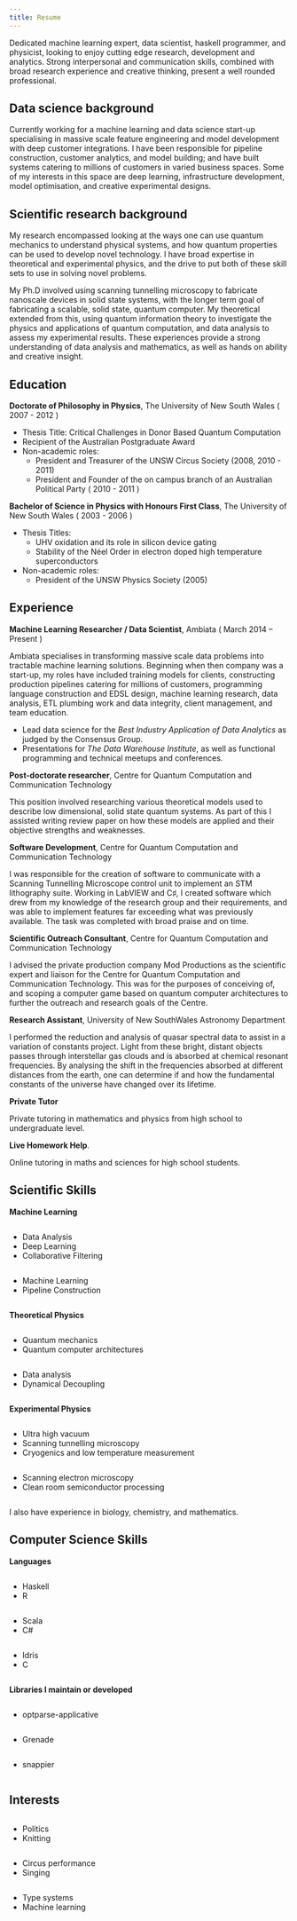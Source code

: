 ```yaml
---
title: Resume
---
```


Dedicated machine learning expert, data scientist, haskell programmer,
and physicist, looking to enjoy cutting edge research, development
and analytics. Strong interpersonal and communication skills,
combined with broad research experience and creative thinking,
present a well rounded professional.

Data science background
-----------------------

Currently working for a machine learning and data science start-up
specialising in massive scale feature engineering and model development
with deep customer integrations. I have been responsible for pipeline
construction, customer analytics, and model building; and have built
systems catering to millions of customers in varied business spaces.
Some of my interests in this space are deep learning, infrastructure
development, model optimisation, and creative experimental designs.

Scientific research background
------------------------------

My research encompassed looking at the ways one can use quantum
mechanics to understand physical systems, and how quantum properties
can be used to develop novel technology. I have broad expertise in
theoretical and experimental physics, and the drive to put both of
these skill sets to use in solving novel problems.

My Ph.D involved using scanning tunnelling microscopy to fabricate
nanoscale devices in solid state systems, with the longer term goal
of fabricating a scalable, solid state, quantum computer. My
theoretical extended from this, using quantum information theory
to investigate the physics and applications of quantum computation,
and data analysis to assess my experimental results.  These experiences
provide a strong understanding of data analysis and mathematics,
as well as hands on ability and creative insight.

Education
---------

**Doctorate of Philosophy in Physics**, The University of New South Wales ( 2007 - 2012 )

- Thesis Title: Critical Challenges in Donor Based Quantum Computation
- Recipient of the Australian Postgraduate Award
- Non-academic roles:
    - President and Treasurer of the UNSW Circus Society (2008, 2010 - 2011)
    - President and Founder of the on campus branch of an Australian Political Party ( 2010 - 2011 )


**Bachelor of Science in Physics with Honours First Class**, The University of New South Wales ( 2003 - 2006 )

- Thesis Titles:
    - UHV oxidation and its role in silicon device gating
    - Stability of the Néel Order in electron doped high temperature superconductors
- Non-academic roles:
    - President of the UNSW Physics Society (2005)

Experience
----------

**Machine Learning Researcher / Data Scientist**, Ambiata ( March 2014 – Present )

Ambiata specialises in transforming massive scale data problems into
tractable machine learning solutions. Beginning when then company was
a start-up, my roles have included training models for clients,
constructing production pipelines catering for millions of customers,
programming language construction and EDSL design, machine learning
research, data analysis, ETL plumbing work and data integrity, client
management, and team education.

- Lead data science for the *Best Industry Application of Data Analytics*
  as judged by the Consensus Group.
- Presentations for *The Data Warehouse Institute*, as well as functional
  programming and technical meetups and conferences.


**Post-doctorate researcher**, Centre for Quantum Computation and Communication Technology

This position involved researching various theoretical models used to
describe low dimensional, solid state quantum systems. As part of this
I assisted writing review paper on how these models are applied and
their objective strengths and weaknesses.

**Software Development**, Centre for Quantum Computation and Communication Technology

I was responsible for the creation of software to communicate with a
Scanning Tunnelling Microscope control unit to implement an STM lithography
suite. Working in LabVIEW and C♯, I created software which drew from
my knowledge of the research group and their requirements, and was able
to implement features far exceeding what was previously available. The
task was completed with broad praise and on time.

**Scientific Outreach Consultant**, Centre for Quantum Computation and Communication Technology

I advised the private production company Mod Productions as the scientific
expert and liaison for the Centre for Quantum Computation and Communication
Technology. This was for the purposes of conceiving of, and scoping a
computer game based on quantum computer architectures to further the outreach
and research goals of the Centre.

**Research Assistant**, University of New SouthWales Astronomy Department

I performed the reduction and analysis of quasar spectral data to assist
in a variation of constants project. Light from these bright, distant
objects passes through interstellar gas clouds and is absorbed at chemical
resonant frequencies. By analysing the shift in the frequencies absorbed at
different distances from the earth, one can determine if and how the
fundamental constants of the universe have changed over its lifetime.

**Private Tutor**

Private tutoring in mathematics and physics from high school to undergraduate level.

**Live Homework Help**.

Online tutoring in maths and sciences for high school students.

Scientific Skills
-----------------

<strong>Machine Learning</strong>
<div class="row">
<div class="six columns" >
<ul>
<li>Data Analysis</li>
<li>Deep Learning</li>
<li>Collaborative Filtering</li>
</ul>
</div>
<div class="six columns">
<ul>
<li>Machine Learning</li>
<li>Pipeline Construction</li>
</div>
</div>


<strong>Theoretical Physics</strong>
<div class="row">
<div class="six columns" >
<ul>
<li>Quantum mechanics</li>
<li>Quantum computer architectures</li>
</ul>
</div>
<div class="six columns">
<ul>
<li>Data analysis</li>
<li>Dynamical Decoupling</li>
</div>
</div>

<strong>Experimental Physics</strong>
<div class="row">
<div class="six columns" >
<ul>
<li>Ultra high vacuum</li>
<li>Scanning tunnelling microscopy</li>
<li>Cryogenics and low temperature measurement</li>
</ul>
</div>
<div class="six columns">
<ul>
<li>Scanning electron microscopy</li>
<li>Clean room semiconductor processing</li>
</div>
</div>

I also have experience in biology, chemistry, and mathematics.

Computer Science Skills
-----------------------

<strong>Languages</strong>
<div class="row">
<div class="four columns" >
<ul>
<li>Haskell</li>
<li>R</li>
</ul>
</div>
<div class="four columns">
<ul>
<li>Scala</li>
<li>C#</li>
</div>
<div class="four columns">
<ul>
<li>Idris</li>
<li>C</li>
</div>
</div>

<strong>Libraries I maintain or developed</strong>
<div class="row">
<div class="four columns" >
<ul>
<li>optparse-applicative</li>
</ul>
</div>
<div class="four columns">
<ul>
<li>Grenade</li>
</div>
<div class="four columns">
<ul>
<li>snappier</li>
</div>
</div>

Interests
---------

<div class="row">
<div class="four columns" >
<ul>
<li>Politics</li>
<li>Knitting</li>
</ul>
</div>
<div class="four columns">
<ul>
<li>Circus performance</li>
<li>Singing</li>
</div>
<div class="four columns">
<ul>
<li>Type systems</li>
<li>Machine learning</li>
</div>
</div>
